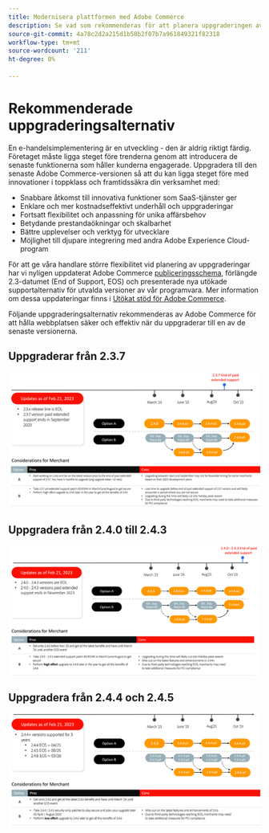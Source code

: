 ```yaml
---
title: Modernisera plattformen med Adobe Commerce
description: Se vad som rekommenderas för att planera uppgraderingen av Adobe Commerce.
source-git-commit: 4a78c2d2a215d1b58b2f07b7a961849321f82318
workflow-type: tm+mt
source-wordcount: '211'
ht-degree: 0%

---
```



# Rekommenderade uppgraderingsalternativ

En e-handelsimplementering är en utveckling - den är aldrig riktigt färdig. Företaget måste ligga steget före trenderna genom att introducera de senaste funktionerna som håller kunderna engagerade. Uppgradera till den senaste Adobe Commerce-versionen så att du kan ligga steget före med innovationer i toppklass och framtidssäkra din verksamhet med:

- Snabbare åtkomst till innovativa funktioner som SaaS-tjänster ger
- Enklare och mer kostnadseffektivt underhåll och uppgraderingar
- Fortsatt flexibilitet och anpassning för unika affärsbehov
- Betydande prestandaökningar och skalbarhet
- Bättre upplevelser och verktyg för utvecklare
- Möjlighet till djupare integrering med andra Adobe Experience Cloud-program

För att ge våra handlare större flexibilitet vid planering av uppgraderingar har vi nyligen uppdaterat Adobe Commerce [publiceringsschema](../../release/schedule.md), förlängde 2.3-datumet (End of Support, EOS) och presenterade nya utökade supportalternativ för utvalda versioner av vår programvara. Mer information om dessa uppdateringar finns i [Utökat stöd för Adobe Commerce](https://business.adobe.com/blog/the-latest/adobe-announces-expanded-support).

Följande uppgraderingsalternativ rekommenderas av Adobe Commerce för att hålla webbplatsen säker och effektiv när du uppgraderar till en av de senaste versionerna.

## Uppgraderar från 2.3.7

![Uppgraderingsväg från 2.3.7](../../assets/upgrade-guide/2.3.7.png)

## Uppgradera från 2.4.0 till 2.4.3

![Uppgraderingsväg från 2.4.0 till 2.4.3](../../assets/upgrade-guide/2.4.0-2.4.3.png)

## Uppgradera från 2.4.4 och 2.4.5

![Uppgraderingsväg från 2.4.4 och 2.4.5](../../assets/upgrade-guide/2.4.4-and-2.4.5.png)
